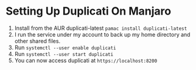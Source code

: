 # Setting Up Duplicati On Manjaro

1. Install from the AUR duplicati-latest `pamac install duplicati-latest`
2. I run the service under my account to back up my home directory and other shared files.  
3. Run `systemctl --user enable duplicati`
4. Run `systemctl --user start duplicati`
5. You can now access duplicati at `https://localhost:8200`